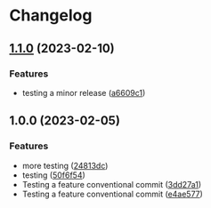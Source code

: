 # Changelog

## [1.1.0](https://github.com/jearle10/cscart-rs/compare/v1.0.0...v1.1.0) (2023-02-10)


### Features

* testing a minor release ([a6609c1](https://github.com/jearle10/cscart-rs/commit/a6609c1747d5b3f7fd366071058082ceb85b0735))

## 1.0.0 (2023-02-05)


### Features

* more testing ([24813dc](https://github.com/jearle10/cscart-rs/commit/24813dc6a93bcdfb82b8915a0bf932dc16d91ae0))
* testing ([50f6f54](https://github.com/jearle10/cscart-rs/commit/50f6f54e89367fda9041aacc431988752548e620))
* Testing a feature conventional commit ([3dd27a1](https://github.com/jearle10/cscart-rs/commit/3dd27a1b12fd047a1e2e1dc58a2a19bd8090cb23))
* Testing a feature conventional commit ([e4ae577](https://github.com/jearle10/cscart-rs/commit/e4ae57763af8066cb0d3ed303dccecb1b2e553d0))
